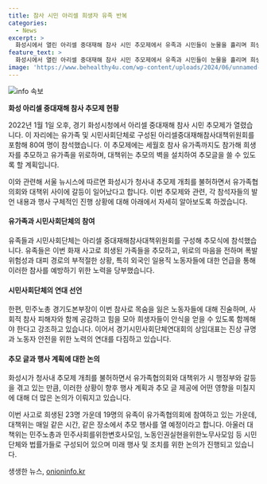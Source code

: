 ```yaml
---
title: 참사 시민 아리셀 희생자 유족 반복
categories:
  - News
excerpt: >
  화성시에서 열린 아리셀 중대재해 참사 시민 추모제에서 유족과 시민들이 눈물을 흘리며 희생자 23명을 추모했다. 세월호 참사 유가족 또한 참석하여 안타까운 사고의 재발을 우려하며 충격을 터뜨렸다. 사회적참사와 노동자 안전에 대한 우려를 품고있는 시민들은 사건의 진상규명과 안전한 노동환경을 위한 노력을 다짐하였다. 다소 갈등이 있었지만, 추모 행사는 지속될 예정이며, 유가족과 시민단체, 법률가들로 구성된 대책위는 향후 행사를 진행할 예정이다. (단어 수: 89, 문자 수: 525)
feature_text: >
  화성시에서 열린 아리셀 중대재해 참사 시민 추모제에서 유족과 시민들이 눈물을 흘리며 희생자 23명을 추모했다. 세월호 참사 유가족 또한 참석하여 안타까운 사고의 재발을 우려하며 충격을 터뜨렸다. 사회적참사와 노동자 안전에 대한 우려를 품고있는 시민들은 사건의 진상규명과 안전한 노동환경을 위한 노력을 다짐하였다. 다소 갈등이 있었지만, 추모 행사는 지속될 예정이며, 유가족과 시민단체, 법률가들로 구성된 대책위는 향후 행사를 진행할 예정이다. (단어 수: 89, 문자 수: 525)
image: 'https://www.behealthy4u.com/wp-content/uploads/2024/06/unnamed-file.png'
---
```


<p><img src="https://www.behealthy4u.com/wp-content/uploads/2024/06/unnamed-file.png" alt="info 속보" /></p>

<p><strong>화성 아리셀 중대재해 참사 추모제 현황</strong></p>

<p>2022년 1월 1일 오후, 경기 화성시청에서 아리셀 중대재해 참사 시민 추모제가 열렸습니다. 이 자리에는 유가족 및 시민사회단체로 구성된 아리셀중대재해참사대책위원회를 포함해 80여 명이 참석했습니다. 이 추모제에는 세월호 참사 유가족까지도 참가해 희생자를 추모하고 유가족을 위로하며, 대책위는 추모의 벽을 설치하여 추모글을 쓸 수 있도록 할 계획입니다. </p>

<p>이와 관련해 서울 뉴시스에 따르면 화성시가 청사내 추모제 개최를 불허하면서 유가족협의회와 대책위 사이에 갈등이 일어났다고 합니다. 이번 추모제와 관련, 각 참석자들의 발언 내용과 행사 구체적인 진행 상황에 대해 아래에서 자세히 알아보도록 하겠습니다. </p>

<h4>유가족과 시민사회단체의 참여</h4>

<p>유족들과 시민사회단체는 아리셀 중대재해참사대책위원회를 구성해 추모식에 참석했습니다. 유족들은 이번 화재 사고로 희생된 가족들을 추모하고, 위로의 마음을 전하며 폭발 위험성과 대피 경로의 부적절한 상황, 특히 외국인 일용직 노동자들에 대한 언급을 통해 이러한 참사를 예방하기 위한 노력을 당부했습니다.</p>

<h4>시민사회단체의 연대 선언</h4>

<p>한편, 민주노총 경기도본부장이 이번 참사로 목숨을 잃은 노동자들에 대해 진술하며, 사회적 참사 피해자와 함께 공감하고 힘을 모아 희생자들이 안식을 얻을 수 있도록 함께해야 한다고 강조하고 있습니다. 이어서 경기시민사회단체연대회의 상임대표는 진상 규명과 노동자 안전을 위한 노력의 연대를 다짐하고 있습니다. </p>

<h4>추모 글과 행사 계획에 대한 논의</h4>

<p>화성시가 청사내 추모제 개최를 불허하면서 유가족협의회와 대책위가 시 행정부와 갈등을 겪고 있는 만큼, 이러한 상황이 향후 행사 계획과 추모 글 제공에 어떤 영향을 미칠지에 대해 더 많은 논의가 이뤄지고 있습니다.</p>

<p>이번 사고로 희생된 23명 가운데 19명의 유족이 유가족협의회에 참여하고 있는 가운데, 대책위는 매일 같은 시간, 같은 장소에서 추모 행사를 열 예정이라고 합니다. 아울러 대책위는 민주노총과 민주사회를위한변호사모임, 노동인권실현을위한노무사모임 등 시민단체와 법률가들로 구성되어 있으며 미래 행사 및 조치를 위한 논의가 진행되고 있습니다.</p>
생생한 뉴스, <a href="https://onioninfo.kr" rel="dofollow">onioninfo.kr</a>


